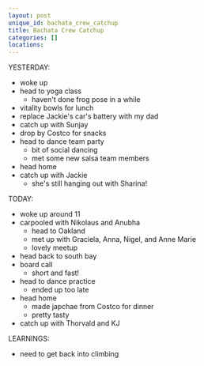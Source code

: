 ```yaml
---
layout: post
unique_id: bachata_crew_catchup
title: Bachata Crew Catchup
categories: []
locations: 
---
```


YESTERDAY:
* woke up
* head to yoga class
  * haven't done frog pose in a while
* vitality bowls for lunch
* replace Jackie's car's battery with my dad
* catch up with Sunjay
* drop by Costco for snacks
* head to dance team party
  * bit of social dancing
  * met some new salsa team members
* head home
* catch up with Jackie
  * she's still hanging out with Sharina!

TODAY:
* woke up around 11
* carpooled with Nikolaus and Anubha
  * head to Oakland
  * met up with Graciela, Anna, Nigel, and Anne Marie
  * lovely meetup
* head back to south bay
* board call
  * short and fast!
* head to dance practice
  * ended up too late
* head home
  * made japchae from Costco for dinner
  * pretty tasty
* catch up with Thorvald and KJ

LEARNINGS:
* need to get back into climbing
